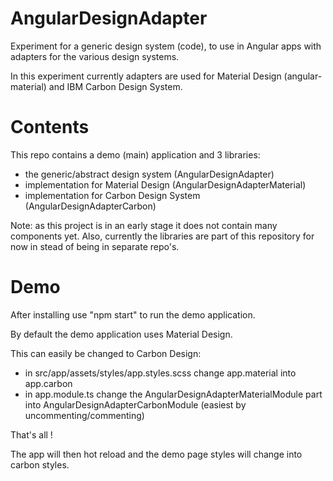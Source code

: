 # AngularDesignAdapter

Experiment for a generic design system (code), to use in Angular apps with adapters for the various design systems.

In this experiment currently adapters are used for Material Design (angular-material) and IBM Carbon Design System.

# Contents

This repo contains a demo (main) application and 3 libraries:
- the generic/abstract design system (AngularDesignAdapter)
- implementation for Material Design (AngularDesignAdapterMaterial)
- implementation for Carbon Design System (AngularDesignAdapterCarbon)

Note: as this project is in an early stage it does not contain many components yet.
Also, currently the libraries are part of this repository for now in stead of being in separate repo's.

# Demo

After installing use "npm start" to run the demo application.

By default the demo application uses Material Design.

This can easily be changed to Carbon Design:
- in src/app/assets/styles/app.styles.scss change app.material into app.carbon
- in app.module.ts change the AngularDesignAdapterMaterialModule part into AngularDesignAdapterCarbonModule (easiest by uncommenting/commenting)

That's all !

The app will then hot reload and the demo page styles will change into carbon styles.
  
